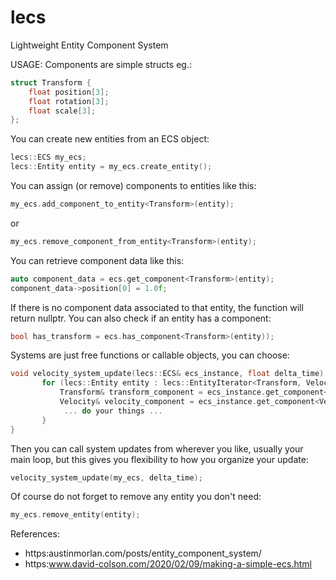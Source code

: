 # lecs
Lightweight Entity Component System


 USAGE:
 Components are simple structs eg.:
```cpp
struct Transform {
	float position[3];
	float rotation[3];
	float scale[3];
};
```
 You can create new entities from an ECS object:
 ```cpp
 lecs::ECS my_ecs;
 lecs::Entity entity = my_ecs.create_entity();
```
 You can assign (or remove) components to entities like this:
 ```cpp
 my_ecs.add_component_to_entity<Transform>(entity);
 ```
 or
 ```cpp
 my_ecs.remove_component_from_entity<Transform>(entity);
```

 You can retrieve component data like this:
 ```cpp
 auto component_data = ecs.get_component<Transform>(entity);
 component_data->position[0] = 1.0f;
 ```
 If there is no component data associated to that entity, the function will return nullptr.
 You can also check if an entity has a component:
 ```cpp
 bool has_transform = ecs.has_component<Transform>(entity));
```
 Systems are just free functions or callable objects, you can choose:
 ```cpp
 void velocity_system_update(lecs::ECS& ecs_instance, float delta_time) {
		for (lecs::Entity entity : lecs::EntityIterator<Transform, Velocity>(ecs_instance)) {
			Transform& transform_component = ecs_instance.get_component<Transform>(entity);
			Velocity& velocity_component = ecs_instance.get_component<Velocity>(entity);
			 ... do your things ...
		}
 }
```
 Then you can call system updates from wherever you like, usually your main loop, but this gives you flexibility to how you organize your update:
 ```cpp 
 velocity_system_update(my_ecs, delta_time);
```
 Of course do not forget to remove any entity you don't need:
 ```cpp
 my_ecs.remove_entity(entity);
```
 References:
 - https:austinmorlan.com/posts/entity_component_system/
 - https:www.david-colson.com/2020/02/09/making-a-simple-ecs.html
